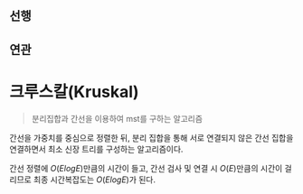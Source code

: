 ## 선행

## 연관

# 크루스칼(Kruskal)

> 분리집합과 간선을 이용하여 mst를 구하는 알고리즘

간선을 가중치를 중심으로 정렬한 뒤, 분리 집합을 통해 서로 연결되지 않은 간선 집합을 연결하면서 최소 신장 트리를 구성하는 알고리즘이다.

간선 정렬에 $O(ElogE)$만큼의 시간이 들고, 간선 검사 및 연결 시 $O(E)$만큼의 시간이 걸리므로
최종 시간복잡도는 $O(ElogE)$가 된다.